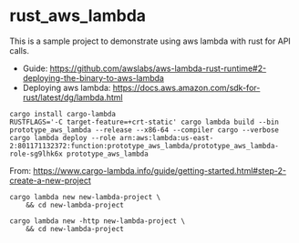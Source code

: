 # rust_aws_lambda

This is a sample project to demonstrate using aws lambda with rust for API calls.

- Guide: https://github.com/awslabs/aws-lambda-rust-runtime#2-deploying-the-binary-to-aws-lambda
- Deploying aws lambda: https://docs.aws.amazon.com/sdk-for-rust/latest/dg/lambda.html

```
cargo install cargo-lambda
RUSTFLAGS='-C target-feature=+crt-static' cargo lambda build --bin prototype_aws_lambda --release --x86-64 --compiler cargo --verbose
cargo lambda deploy --role arn:aws:lambda:us-east-2:801171132372:function:prototype_aws_lambda/prototype_aws_lambda-role-sg9lhk6x prototype_aws_lambda
```

From: https://www.cargo-lambda.info/guide/getting-started.html#step-2-create-a-new-project

```
cargo lambda new new-lambda-project \
    && cd new-lambda-project

cargo lambda new -http new-lambda-project \
    && cd new-lambda-project

```
